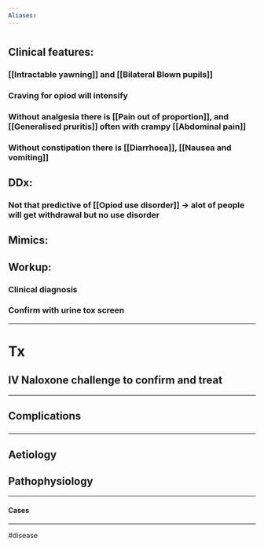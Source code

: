 ```yaml
---
Aliases:
---
```

# 
## Clinical features:
### [[Intractable yawning]] and [[Bilateral Blown pupils]]
### Craving for opiod will intensify
### Without analgesia there is [[Pain out of proportion]], and [[Generalised pruritis]] often with crampy [[Abdominal pain]]
### Without constipation there is [[Diarrhoea]], [[Nausea and vomiting]]
## DDx:
### Not that predictive of [[Opiod use disorder]] -> alot of people will get withdrawal but no use disorder
## Mimics:
###
## Workup:
### Clinical diagnosis
### Confirm with urine tox screen

---
# Tx
## IV Naloxone challenge to confirm and treat

---
## Complications
###

---
## Aetiology
## Pathophysiology

---
#### Cases


---
#disease 